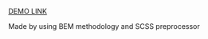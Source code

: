 
[DEMO LINK](https://morozoleh.github.io/Web-Studio/)

Made by using BEM methodology and SCSS preprocessor
